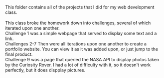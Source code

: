 This folder contains all of the projects that I did for my web development class.<br><br>
This class broke the homework down into challenges, several of which iterated upon one another.<br>
Challenge 1 was a simple webpage that served to display some text and a link.<br>
Challenges 2-7 Then were all iterations upon one another to create a portfolio website. You can view it as it was added upon, or just jump to the final product.<br>
Challenge 9 was a page that queried the NASA API to display photos taken by the Curiosity Rover. I had a lot of difficulty with it, so it doesn't work perfectly, but it does dispplay pictures.

